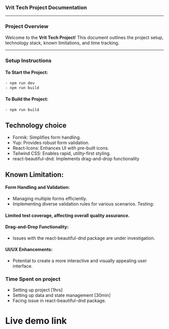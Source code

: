 ### **Vrit Tech Project Documentation**

---

### **Project Overview**

Welcome to the **Vrit Tech Project**! This document outlines the project setup, technology stack, known limitations, and time tracking.

---

### **Setup Instructions**

#### **To Start the Project:**
```bash
- npm run dev
- npm run build
```

#### **To Build the Project:**
```bash
- npm run build
```

## Technology choice 
- Formik: Simplifies form handling.
- Yup: Provides robust form validation.
- React-Icons: Enhances UI with pre-built icons.
- Tailwind CSS: Enables rapid, utility-first styling.
- react-beautiful-dnd: Implements drag-and-drop functionality

## Known Limitation:
#### Form Handling and Validation:
- Managing multiple forms efficiently.
- Implementing diverse validation rules for various scenarios.
Testing:

#### Limited test coverage, affecting overall quality assurance.
#### Drag-and-Drop Functionality:
- Issues with the react-beautiful-dnd package are under investigation.
#### UI/UX Enhancements:
- Potential to create a more interactive and visually appealing user interface.



### Time Spent on project
- Setting up project [1hrs]
- Setting up data and state management [30min]
- Facing issue in react-beautiful-dnd package.


# Live demo link